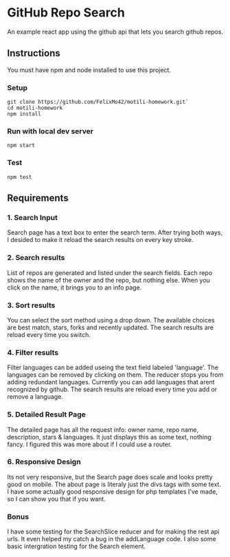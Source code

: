 # GitHub Repo Search #

An example react app using the github api that lets you search github repos.

## Instructions ##

You must have npm and node installed to use this project.

### Setup ###

```
git clone https://github.com/FelixMo42/motili-homework.git`
cd motili-homework
npm install
```

### Run with local dev server ###

```
npm start
```

### Test ###

```
npm test
```

## Requirements ##

### 1. Search Input ###

Search page has a text box to enter the search term.
After trying both ways, I desided to make it reload the search results on every key stroke.

### 2. Search results ###

List of repos are generated and listed under the search fields.
Each repo shows the name of the owner and the repo, but nothing else.
When you click on the name, it brings you to an info page.

### 3. Sort results ###

You can select the sort method using a drop down.
The available choices are best match, stars, forks and recently updated.
The search results are reload every time you switch.

### 4. Filter results ###

Filter languages can be added useing the text field labeled 'language'.
The languages can be removed by clicking on them.
The reducer stops you from adding redundant languages.
Currently you can add languages that arent recognized by github.
The search results are reload every time you add or remove a language.

### 5. Detailed Result Page ###

The detailed page has all the request info: owner name, repo name, description, stars & languages.
It just displays this as some text, nothing fancy.
I figured this was more about if I could use a router.

### 6. Responsive Design ###

Its not very responsive, but the Search page does scale and looks pretty good on mobile.
The about page is literaly just the divs tags with some text.
I have some actually good responsive design for php templates I've made, so I can show you that if you want.

### Bonus ###

I have some testing for the SearchSlice reducer and for making the rest api urls.
It even helped my catch a bug in the addLanguage code.
I also some basic intergration testing for the Search element.
